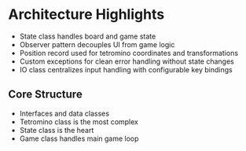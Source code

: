 # Architecture Highlights
- State class handles board and game state
- Observer pattern decouples UI from game logic
- Position record used for tetromino coordinates and transformations
- Custom exceptions for clean error handling without state changes
- IO class centralizes input handling with configurable key bindings

## Core Structure
- Interfaces and data classes
- Tetromino class is the most complex
- State class is the heart
- Game class handles main game loop